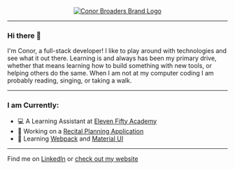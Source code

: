 <div align="center">
  <a href="https://conorbroaders.dev/" target="_blank">
    <img src="https://user-images.githubusercontent.com/67294112/132587022-11a49e33-a5ee-4e2a-8e27-d6af5681760b.png" alt="Conor Broaders Brand Logo" />
  </a>
</div>

****

### Hi there 👋

I'm Conor, a full-stack developer! I like to play around with technologies and see what it out there. Learning is and always has been my primary drive, whether that means learning how to build something with new tools, or helping others do the same. When I am not at my computer coding I am probably reading, singing, or taking a walk.

****

### I am Currently:
- 💻 A Learning Assistant at [Eleven Fifty Academy](https://www.elevenfifty.org)
- 🎹 Working on a [Recital Planning Application](https://github.com/CBroaders12/recital-server)
- 🌱 Learning [Webpack](https://webpack.js.org/) and [Material UI](https://material-ui.com/)

****

Find me on [LinkedIn](https://www.linkedin.com/in/conor-broaders/) or [check out my website](https://conorbroaders.dev/)

<!--
**CBroaders12/CBroaders12** is a ✨ _special_ ✨ repository because its `README.md` (this file) appears on your GitHub profile.

Here are some ideas to get you started:

- 🔭 I’m currently working on ...
- 🌱 I’m currently learning ...
- 👯 I’m looking to collaborate on ...
- 🤔 I’m looking for help with ...
- 💬 Ask me about ...
- 📫 How to reach me: ...
- 😄 Pronouns: ...
- ⚡ Fun fact: ...
-->
